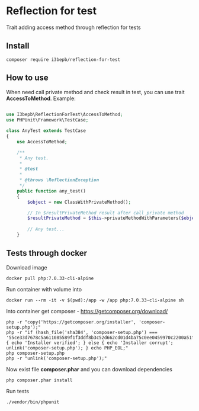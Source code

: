# Reflection for test
Trait adding access method through reflection for tests

## Install
```
composer require i3bepb/reflection-for-test
```

## How to use
When need call private method and check result in test, you can use trait **AccessToMethod**. Example:

```php
  
use I3bepb\ReflectionForTest\AccessToMethod;
use PHPUnit\Framework\TestCase;

class AnyTest extends TestCase
{
    use AccessToMethod;

    /**
     * Any test.
     *
     * @test
     *
     * @throws \ReflectionException
     */
    public function any_test()
    {
        $object = new ClassWithPrivateMethod();

        // In $resultPrivateMethod result after call private method
        $resultPrivateMethod = $this->privateMethodWithParameters($object, 'privateMethod', ['abc', 123]);
        
        // Any test...
    }


```

## Tests through docker

Download image
```
docker pull php:7.0.33-cli-alpine
```

Run container with volume into
```
docker run --rm -it -v $(pwd):/app -w /app php:7.0.33-cli-alpine sh
```

Into container get composer - https://getcomposer.org/download/
```
php -r "copy('https://getcomposer.org/installer', 'composer-setup.php');"
php -r "if (hash_file('sha384', 'composer-setup.php') === '55ce33d7678c5a611085589f1f3ddf8b3c52d662cd01d4ba75c0ee0459970c2200a51f492d557530c71c15d8dba01eae') { echo 'Installer verified'; } else { echo 'Installer corrupt'; unlink('composer-setup.php'); } echo PHP_EOL;"
php composer-setup.php
php -r "unlink('composer-setup.php');"
```

Now exist file **composer.phar** and you can download dependencies
```
php composer.phar install
```

Run tests
```
./vendor/bin/phpunit
```